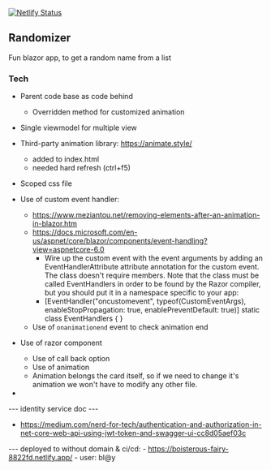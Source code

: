 [![Netlify Status](https://api.netlify.com/api/v1/badges/170e8338-7019-4c00-9226-9b7209854d35/deploy-status)](https://app.netlify.com/sites/boisterous-fairy-8822fd/deploys)

## Randomizer

Fun blazor app, to get a random name from a list



### Tech

- Parent code base as code behind
	- Overridden method for customized animation
	
- Single viewmodel for multiple view

- Third-party animation library: https://animate.style/
	- added to index.html
	- needed hard refresh (ctrl+f5)
	
- Scoped css file

- Use of custom event handler: 
	- https://www.meziantou.net/removing-elements-after-an-animation-in-blazor.htm
	- https://docs.microsoft.com/en-us/aspnet/core/blazor/components/event-handling?view=aspnetcore-6.0
		- Wire up the custom event with the event arguments by adding an EventHandlerAttribute attribute annotation for the custom event. The class doesn't require members. Note that the class must be called EventHandlers in order to be found by the Razor compiler, but you should put it in a namespace specific to your app:
		- [EventHandler("oncustomevent", typeof(CustomEventArgs), enableStopPropagation: true, enablePreventDefault: true)]
		static class EventHandlers
		{
		}
	- Use of `onanimationend` event to check animation end
		
- Use of razor component
	- Use of call back option
	- Use of animation
	- Animation belongs the card itself, so if we need to change it's animation we won't have to modify any other file.

- 

--- identity service doc ---
- https://medium.com/nerd-for-tech/authentication-and-authorization-in-net-core-web-api-using-jwt-token-and-swagger-ui-cc8d05aef03c



--- deployed to without domain & ci/cd: 
	- https://boisterous-fairy-8822fd.netlify.app/
	- user: bl@y




